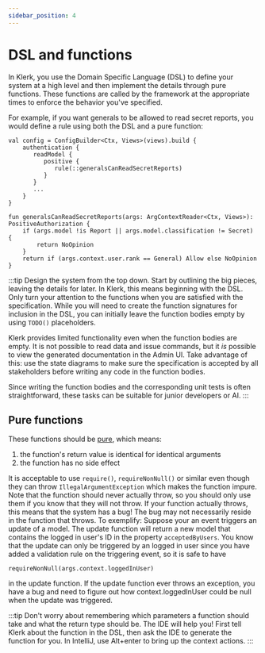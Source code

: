 ```yaml
---
sidebar_position: 4
---
```


# DSL and functions

In Klerk, you use the Domain Specific Language (DSL) to define your system at a high level and then implement the details through pure functions. These functions are called by the framework at the appropriate times to enforce the behavior you've specified.

For example, if you want generals to be allowed to read secret reports, you would define a rule using both the DSL and a pure function:

```
val config = ConfigBuilder<Ctx, Views>(views).build {
    authentication {
       readModel {
          positive {
             rule(::generalsCanReadSecretReports)
          }
       }
       ...
    }
}

fun generalsCanReadSecretReports(args: ArgContextReader<Ctx, Views>): PositiveAuthorization {
    if (args.model !is Report || args.model.classification != Secret) {
        return NoOpinion
    }
    return if (args.context.user.rank == General) Allow else NoOpinion
}
```

:::tip
Design the system from the top down. Start by outlining the big pieces, leaving the details for later.
In Klerk, this means beginning with the DSL. Only turn your attention to the functions when you are satisfied with the specification.
While you will need to create the function signatures for inclusion in the DSL, you can initially leave the function bodies empty by using `TODO()` placeholders.

Klerk provides limited functionality even when the function bodies are empty. It is not possible
to read data and issue commands, but it _is_ possible to view the generated documentation in the Admin UI.
Take advantage of this: use the state diagrams to make sure the specification is accepted by all stakeholders before writing any code in the function bodies.

Since writing the function bodies and the corresponding unit tests is often straightforward, these tasks can be suitable for junior developers or AI.
:::

## Pure functions

These functions should be [pure](https://en.wikipedia.org/wiki/Pure_function), which means:

1. the function's return value is identical for identical arguments
2. the function has no side effect

It is acceptable to use `require()`, `requireNonNull()` or similar even though they can throw `IllegalArgumentException` which
makes the
function impure. Note that the function should never actually throw, so you should only use them if you know that they
will not throw. If your function actually throws, this means that the system has a bug! The bug may not
necessarily reside in the function that throws. To exemplify: Suppose your an event triggers an update of a model. The
update function will return a new model that contains the logged in user's ID in the property `acceptedByUsers`. You
know that the update can only be triggered by an logged in user since you have added a validation rule on the triggering
event, so it is safe to have 

```
requireNonNull(args.context.loggedInUser)
```
in the update function. If the update function ever
throws an exception, you have a bug and need to figure out how context.loggedInUser could be null when
the update was triggered.

:::tip
Don't worry about remembering which parameters a function should take and what the return
type should be. The IDE will help you! First tell Klerk about the function in the DSL, then ask the IDE to generate the function for you. In IntelliJ, use Alt+enter to bring up the context actions.
:::
